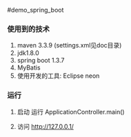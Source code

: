 #demo_spring_boot

### 使用到的技术
1. maven 3.3.9 (settings.xml见doc目录)
2. jdk1.8.0
3. spring boot 1.3.7 
4. MyBatis
5. 使用开发的工具: Eclipse neon

### 运行
1. 启动 
      运行 ApplicationController.main()
      
2. 访问
   http://127.0.0.1/ 
